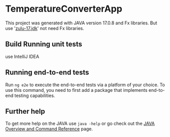 # TemperatureConverterApp

This project was generated with JAVA version 17.0.8 and Fx libraries. But use '[zulu-17.jdk](https://www.azul.com/downloads/?version=java-17-lts#zulu)' not need Fx libraries.


## Build Running unit tests

use IntelliJ IDEA

## Running end-to-end tests

Run `ng e2e` to execute the end-to-end tests via a platform of your choice. To use this command, you need to first add a package that implements end-to-end testing capabilities.

## Further help

To get more help on the JAVA use `java -help` or go check out the [JAVA Overview and Command Reference](https://www.java.com/en/download/help/index.html) page.
